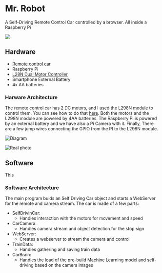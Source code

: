# Mr. Robot
A Self-Driving Remote Control Car controlled by a browser. All inside a Raspberry Pi

![](https://i.imgur.com/ubOilp4.gifv)

## Hardware
* [Remote control car](https://pt.aliexpress.com/item/Rastar-1-24-4CH-RC-Carros-Cole-o-De-Carros-de-R-dio-Controlado-M-quinas/32681416187.html?spm=a2g0s.9042311.0.0.d642b90aBFGyXD)
* Raspberry Pi
* [L28N Dual Motor Controller](https://pt.aliexpress.com/item/MCIGICM-1pcs-New-Dual-H-Bridge-DC-Stepper-Motor-Drive-Controller-Board-Module-L298N-MOTOR-DRIVER/32355666632.html?spm=a2g0s.9042311.0.0.d642b90aBFGyXD)
* Smartphone External Battery
* 4x AA batteries

### Harware Architecture
The remote control car has 2 DC motors, and I used the L298N module to control them. You can see how to do that [here](https://www.youtube.com/watch?v=AZSiqj0NZgU). Both the motors and the L298N module are powered by 4AA batteries. The Raspberry Pi is powered by an external battery and we have also a Pi Camera with it. Finally, There are a few jump wires connecting the GPIO from the PI to the L298N module.

![Diagram](https://i.imgur.com/qCoycux.png)

![Real photo](https://i.imgur.com/IiQeJpG.jpg)

## Software
This 

### Software Architecture
The main program buids an Self Driving Car object and starts a WebServer for the remote and camera stream. The car is made of a few parts:

* SelfDrivinCar:
  * Handles interaction with the motors for movement and speed
* CarCamera:
  * Handles camera stream and object detection for the stop sign
* WebServer:
  * Creates a webserver to stream the camera and control
* TrainData:
  * Handles gathering and saving train data
* CarBrain:
  * Handles the load of the pre-build Machine Learning model and self-driving based on the camera images
  
